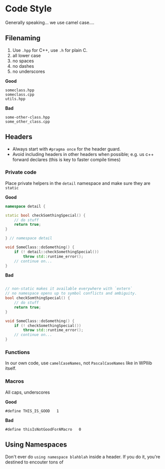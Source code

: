 # Code Style

Generally speaking... we use camel case....

## Filenaming
1. Use `.hpp` for C++, use `.h` for plain C.
1. all lower case
1. no spaces
1. no dashes
1. no underscores

**Good**
```
someclass.hpp
someclass.cpp
utils.hpp
```

**Bad**
```
some-other-class.hpp
some_other_class.cpp

```

## Headers

* Always start with `#pragma once` for the header guard.
* Avoid including headers in other headers when possible; e.g. us c++ forward declares (this is key to faster compile times)

### Private code

Place private helpers in the `detail` namespace and make sure they are `static`

**Good**
```c++
namespace detail {

static bool checkSomthingSpecial() { 
    // do stuff
    return true;
}

} // namespace detail

void SomeClass::doSomething() {
    if (! detail::checkSomethingSpecial())
        throw std::runtime_error();
    // continue on...
}
```

**Bad**
```c++

// non-static makes it available everywhere with `extern`
// no namespace opens up to symbol conflicts and ambiguity.
bool checkSomthingSpecial() { 
    // do stuff
    return true;
}

void SomeClass::doSomething() {
    if (! checkSomethingSpecial())
        throw std::runtime_error();
    // continue on...
}

```

### Functions

In our own code, use `camelCaseNames`, not `PascalCaseNames` like in WPIlib itself.

### Macros

All caps, underscores

**Good**
```
#define THIS_IS_GOOD   1
```

**Bad**
```
#define thisIsNotGoodForAMacro   0
```

## Using Namespaces

Don't ever do `using namespace blahblah` inside a header.  If you do it, you're destined to encouter tons of